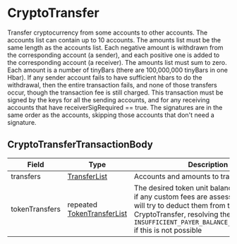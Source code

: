 # CryptoTransfer

Transfer cryptocurrency from some accounts to other accounts. The accounts list can contain up to 10 accounts. The amounts list must be the same length as the accounts list. Each negative amount is withdrawn from the corresponding account (a sender), and each positive one is added to the corresponding account (a receiver). The amounts list must sum to zero. Each amount is a number of tinyBars (there are 100,000,000 tinyBars in one Hbar). If any sender account fails to have sufficient hbars to do the withdrawal, then the entire transaction fails, and none of those transfers occur, though the transaction fee is still charged. This transaction must be signed by the keys for all the sending accounts, and for any receiving accounts that have receiverSigRequired == true. The signatures are in the same order as the accounts, skipping those accounts that don't need a signature.

## CryptoTransferTransactionBody

| Field          | Type                                                                                               | Description                                                                                                                                                                                                                                             |
| -------------- | -------------------------------------------------------------------------------------------------- | ------------------------------------------------------------------------------------------------------------------------------------------------------------------------------------------------------------------------------------------------------- |
| transfers      | [TransferList](../../../sdks-and-apis/hedera-api/smart-contracts/transferlist.md)                  | Accounts and amounts to transfer                                                                                                                                                                                                                        |
| tokenTransfers | repeated [TokenTransferList](../../../sdks-and-apis/hedera-api/miscellaneous/tokentransferlist.md) | The desired token unit balance adjustments; if any custom fees are assessed, the ledger will try to deduct them from the payer of this CryptoTransfer, resolving the transaction to `INSUFFICIENT_PAYER_BALANCE_FOR_CUSTOM_FEE` if this is not possible |
